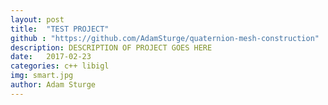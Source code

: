 ```yaml
---
layout: post
title:  "TEST PROJECT"
github : "https://github.com/AdamSturge/quaternion-mesh-construction"
description: DESCRIPTION OF PROJECT GOES HERE
date:   2017-02-23
categories: c++ libigl
img: smart.jpg
author: Adam Sturge
---
```



